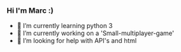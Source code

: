 ### Hi I'm Marc :)
- 🌱 I’m currently learning python 3
- 🔭 I’m currently working on a 'Small-multiplayer-game'
- 🤔 I’m looking for help with API's and html

<!--
**corpm014/corpm014** is a ✨ _special_ ✨ repository because its `README.md` (this file) appears on your GitHub profile.



- 🌱 I’m currently learning python 3
- 👯 I’m looking to collaborate on ...

- 💬 Ask me about ...
- 📫 How to reach me: ...
- 😄 Pronouns: ...
- ⚡ Fun fact: ...

